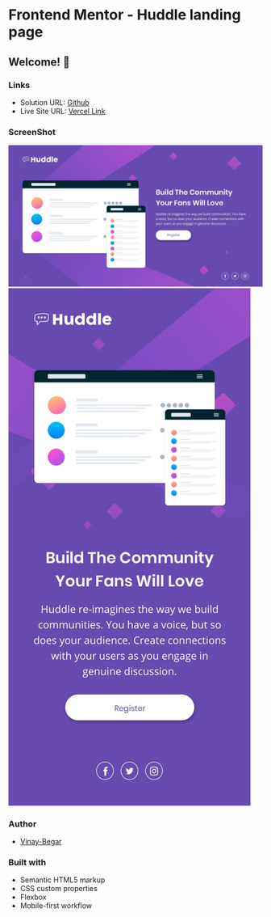 # Frontend Mentor - Huddle landing page
## Welcome! 👋

### Links

- Solution URL: [Github](https://github.com/vinay-begar/huddle-landing-page)
- Live Site URL: [Vercel Link](https://huddle-landing-page-ruby-five.vercel.app/)

### ScreenShot

![Desktop](./design/desktop-design.jpg)
![Mobile](./design/mobile-design.jpg)

### Author

- [Vinay-Begar](https://www.linkedin.com/in/vinay-begar/)


### Built with

- Semantic HTML5 markup
- CSS custom properties
- Flexbox
- Mobile-first workflow